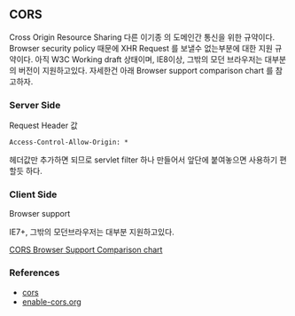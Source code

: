 ## CORS 

Cross Origin Resource Sharing 
다른 이기종 의 도메인간 통신을 위한 규약이다.
Browser security policy 때문에 XHR Request 를 보낼수 없는부분에 대한 지원 규약이다. 
아직 W3C Working draft 상태이며, IE8이상, 그밖의 모던 브라우저는 대부분의 버전이 지원하고있다. 자세한건 아래 Browser support comparison chart 를 참고하자. 
 

### Server Side 
Request Header 값 

	Access-Control-Allow-Origin: * 
	
헤더값만 추가하면 되므로 servlet filter 하나 만들어서 앞단에 붙여놓으면 사용하기 편할듯 하다. 



### Client Side 

Browser support 

IE7+, 그밖의 모던브라우저는 대부분 지원하고있다. 

[CORS Browser Support Comparison chart](http://caniuse.com/#search=cors)


### References 

- [cors](http://blog.iolo.kr/494)
- [enable-cors.org](http://enable-cors.org/index.html)
